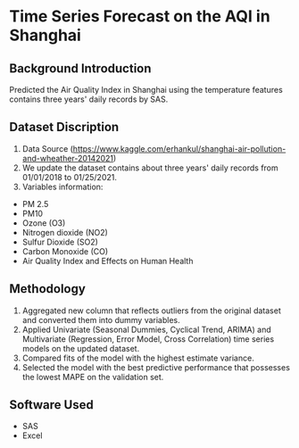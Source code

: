 # Time Series Forecast on the AQI in Shanghai
## Background Introduction
Predicted the Air Quality Index in Shanghai using the temperature features contains three years' daily records by SAS. 

## Dataset Discription
1. Data Source (https://www.kaggle.com/erhankul/shanghai-air-pollution-and-wheather-20142021)
2. We update the dataset contains about three years' daily records from 01/01/2018 to 01/25/2021.
3. Variables information:
- PM 2.5
- PM10
- Ozone (O3)
- Nitrogen dioxide (NO2)
- Sulfur Dioxide (SO2)
- Carbon Monoxide (CO)
- Air Quality Index and Effects on Human Health

## Methodology
1. Aggregated new column that reflects outliers from the original dataset and converted them into dummy variables.
2. Applied Univariate (Seasonal Dummies, Cyclical Trend, ARIMA) and Multivariate (Regression, Error Model, Cross Correlation) time series models on the updated dataset.
3. Compared fits of the model with the highest estimate variance.
4. Selected the model with the best predictive performance that possesses the lowest MAPE on the validation set.

## Software Used
- SAS
- Excel

